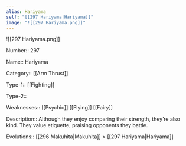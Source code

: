 ```yaml
---
alias: Hariyama
self: "[[297 Hariyama|Hariyama]]"
image: "![[297 Hariyama.png]]"
---
```


![[297 Hariyama.png]]


Number:: 297

Name:: Hariyama

Category:: [[Arm Thrust]]

Type-1:: [[Fighting]]

Type-2:: 

Weaknesses:: [[Psychic]] [[Flying]] [[Fairy]]

Description:: Although they enjoy comparing their strength, they’re also kind. They value etiquette, praising opponents they battle.

Evolutions:: [[296 Makuhita|Makuhita]] > [[297 Hariyama|Hariyama]]